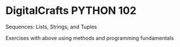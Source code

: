 # DigitalCrafts PYTHON 102

Sequences: Lists, Strings, and Tuples

Exercises with above using methods and programming fundamentals
